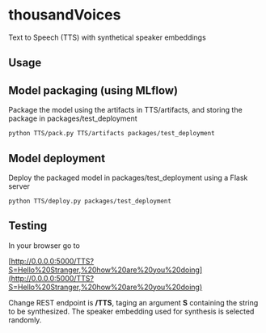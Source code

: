 # thousandVoices
Text to Speech (TTS) with synthetical speaker embeddings

## Usage

## Model packaging (using MLflow)
Package the model using the artifacts in TTS/artifacts, and storing the package in packages/test_deployment

```
python TTS/pack.py TTS/artifacts packages/test_deployment
```
## Model deployment
Deploy the packaged model in packages/test_deployment using a Flask server

```
python TTS/deploy.py packages/test_deployment
```

## Testing
In your browser go to

[http://0.0.0.0:5000/TTS?S=Hello%20Stranger,%20how%20are%20you%20doing](http://0.0.0.0:5000/TTS?S=Hello%20Stranger,%20how%20are%20you%20doing)

Change REST endpoint is **/TTS**, taging an argument **S** containing the string to be synthesized.
The speaker embedding used for synthesis is selected randomly.